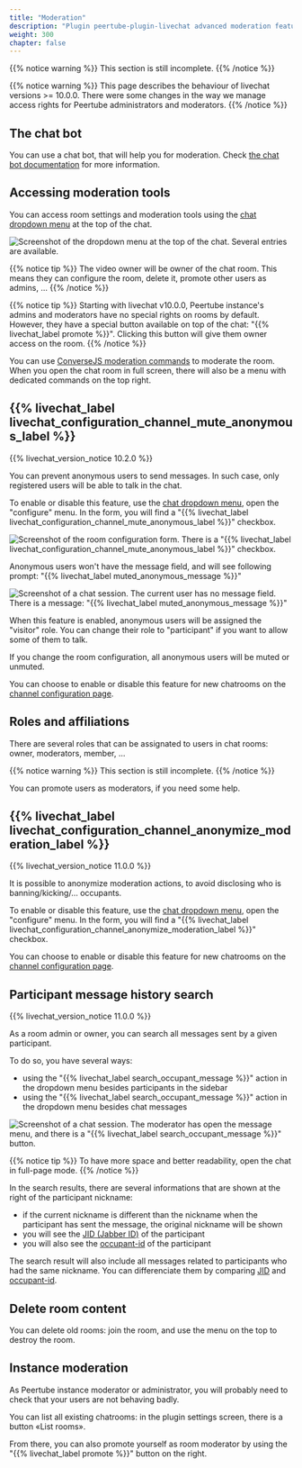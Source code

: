 ```yaml
---
title: "Moderation"
description: "Plugin peertube-plugin-livechat advanced moderation features"
weight: 300
chapter: false
---
```


{{% notice warning %}}
This section is still incomplete.
{{% /notice %}}

{{% notice warning %}}
This page describes the behaviour of livechat versions >= 10.0.0.
There were some changes in the way we manage access rights for Peertube administrators and moderators.
{{% /notice %}}

## The chat bot

You can use a chat bot, that will help you for moderation.
Check [the chat bot documentation](/peertube-plugin-livechat/documentation/user/streamers/bot) for more information.

## Accessing moderation tools

You can access room settings and moderation tools using the [chat dropdown menu](/peertube-plugin-livechat/documentation/user/viewers) at the top of the chat.

![Screenshot of the dropdown menu at the top of the chat. Several entries are available.](/peertube-plugin-livechat/images/top_menu.png?classes=shadow,border&height=200px "Chat menu")

{{% notice tip %}}
The video owner will be owner of the chat room.
This means they can configure the room, delete it, promote other users as admins, ...
{{% /notice %}}

{{% notice tip %}}
Starting with livechat v10.0.0, Peertube instance's admins and moderators have no special rights on rooms by default.
However, they have a special button available on top of the chat: "{{% livechat_label promote %}}".
Clicking this button will give them owner access on the room.
{{% /notice %}}

You can use [ConverseJS moderation commands](https://conversejs.org/docs/html/features.html#moderating-chatrooms) to moderate the room.
When you open the chat room in full screen, there will also be a menu with dedicated commands on the top right.

## {{% livechat_label livechat_configuration_channel_mute_anonymous_label %}}

{{% livechat_version_notice  10.2.0 %}}

You can prevent anonymous users to send messages. In such case, only registered users will be able to talk in the chat.

To enable or disable this feature, use the [chat dropdown menu](/peertube-plugin-livechat/documentation/user/viewers), open the "configure" menu.
In the form, you will find a "{{% livechat_label livechat_configuration_channel_mute_anonymous_label %}}" checkbox.

![Screenshot of the room configuration form. There is a "{{% livechat_label livechat_configuration_channel_mute_anonymous_label %}}" checkbox.](/peertube-plugin-livechat/images/configure_mute_anonymous.png?classes=shadow,border&height=400px "Room configuration / Mute anonymous users")

Anonymous users won't have the message field, and will see following prompt: "{{% livechat_label muted_anonymous_message %}}"

![Screenshot of a chat session. The current user has no message field. There is a message: "{{% livechat_label muted_anonymous_message %}}"](/peertube-plugin-livechat/images/anonymous_muted.png?classes=shadow,border&height=400px "Room configuration / Muted anonymous users")

When this feature is enabled, anonymous users will be assigned the "visitor" role.
You can change their role to "participant" if you want to allow some of them to talk.

If you change the room configuration, all anonymous users will be muted or unmuted.

You can choose to enable or disable this feature for new chatrooms on the [channel configuration page](/peertube-plugin-livechat/documentation/user/streamers/channel).

## Roles and affiliations

There are several roles that can be assignated to users in chat rooms: owner, moderators, member, ...

{{% notice warning %}}
This section is still incomplete.
{{% /notice %}}

You can promote users as moderators, if you need some help.

## {{% livechat_label livechat_configuration_channel_anonymize_moderation_label %}}

{{% livechat_version_notice 11.0.0 %}}

It is possible to anonymize moderation actions, to avoid disclosing who is banning/kicking/… occupants.

To enable or disable this feature, use the [chat dropdown menu](/peertube-plugin-livechat/documentation/user/viewers), open the "configure" menu.
In the form, you will find a "{{% livechat_label livechat_configuration_channel_anonymize_moderation_label %}}" checkbox.

You can choose to enable or disable this feature for new chatrooms on the [channel configuration page](/peertube-plugin-livechat/documentation/user/streamers/channel).

## Participant message history search

{{% livechat_version_notice 11.0.0 %}}

As a room admin or owner, you can search all messages sent by a given participant.

To do so, you have several ways:

* using the "{{% livechat_label search_occupant_message %}}" action in the dropdown menu besides participants in the sidebar
* using the "{{% livechat_label search_occupant_message %}}" action in the dropdown menu besides chat messages

![Screenshot of a chat session. The moderator has open the message menu, and there is a "{{% livechat_label search_occupant_message %}}" button.](/peertube-plugin-livechat/images/message_search.png?classes=shadow,border&height=200px "Message history search")

{{% notice tip %}}
To have more space and better readability, open the chat in full-page mode.
{{% /notice %}}

In the search results, there are several informations that are shown at the right of the participant nickname:

* if the current nickname is different than the nickname when the participant has sent the message, the original nickname will be shown
* you will see the [JID (Jabber ID)](https://xmpp.org/extensions/xep-0029.html) of the participant
* you will also see the [occupant-id](https://xmpp.org/extensions/xep-0421.html) of the participant

The search result will also include all messages related to participants who had the same nickname.
You can differenciate them by comparing [JID](https://xmpp.org/extensions/xep-0029.html) and [occupant-id](https://xmpp.org/extensions/xep-0421.html).

## Delete room content

You can delete old rooms: join the room, and use the menu on the top to destroy the room.

## Instance moderation

As Peertube instance moderator or administrator, you will probably need to check that your users are not behaving badly.

You can list all existing chatrooms: in the plugin settings screen, there is a button «List rooms».

From there, you can also promote yourself as room moderator by using the "{{% livechat_label promote %}}" button on the right.

